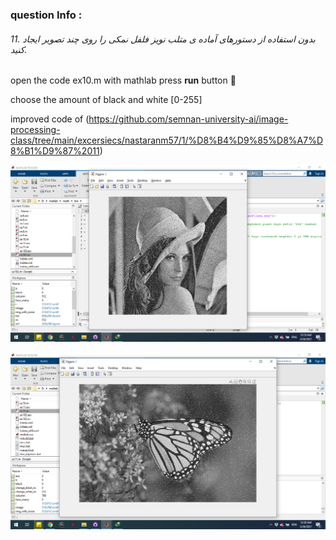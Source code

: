 
### question Info :

###### 11. بدون استفاده از دستورهای آماده ی متلب نویز فلفل نمکی را روی چند تصویر ایجاد کنید.

open the code ex10.m with mathlab press **run** button :rocket: 

choose the amount of black and white [0-255]

improved code of (https://github.com/semnan-university-ai/image-processing-class/tree/main/excersiecs/nastaranm57/1/%D8%B4%D9%85%D8%A7%D8%B1%D9%87%2011)

![img](https://github.com/semnan-university-ai/image-processing-class/blob/main/excersiecs/mohammadhoseinazad/11/ex11.png)

![img](https://github.com/semnan-university-ai/image-processing-class/blob/main/excersiecs/mohammadhoseinazad/11/ex11-2.png)
